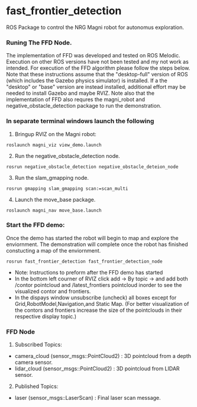 # fast_frontier_detection

ROS Package to control the NRG Magni robot for autonomus exploration.

### Runing The FFD Node. 

The implementation of FFD was developed and tested on ROS Melodic. Execution on other ROS versions have not been tested and my not work as intended. For execution of the FFD algorithm please follow the steps below. Note that these instructions assume that the "desktop-full" version of ROS (which includes the Gazebo physics simulator) is installed. If a the "desktop" or "base" version are instead installed, additional effort may be needed to install Gazebo and maybe RVIZ. Note also that the implementation of FFD also requres the magni_robot and negative_obstacle_detection package to run the demonstration. 

### In separate terminal windows launch the following

1. Bringup RVIZ on the Magni robot:

```
roslaunch magni_viz view_demo.launch 
```
2. Run the negative_obstacle_detection node. 

```
rosrun negative_obstacle_detection negative_obstacle_deteion_node
```
3. Run the slam_gmapping node. 

```
rosrun gmapping slam_gmapping scan:=scan_multi
```
4. Launch the move_base package. 

```
roslaunch magni_nav move_base.launch
```

### Start the FFD demo:
Once the demo has started the robot will begin to map and explore the enviornment. The demonstration will complete once the robot has finished constucting a map of the enviornment. 

```
rosrun fast_frontier_detection fast_frontier_detection_node 
```
- Note: Instructions to preform after the FFD demo has started
- In the bottom left courner of RVIZ click add -> By topic ->  and add both /contor pointcloud and /latest_frontiers pointcloud inorder to see the visualized contor and frontiers. 
- In the dispays window unsubscribe (uncheck) all boxes except for Grid,RobotModel,Navigation,and Static Map. (For better visualization of the contors and frontiers increase the size of the pointclouds in their respective display topic.) 

### FFD Node
1. Subscribed Topics:
- camera_cloud (sensor_msgs::PointCloud2) : 3D pointcloud from a depth camera sensor. 
- lidar_cloud (sensor_msgs::PointCloud2) : 3D pointcloud from LIDAR sensor.  

2. Published Topics:
- laser (sensor_msgs::LaserScan) : Final laser scan message. 
